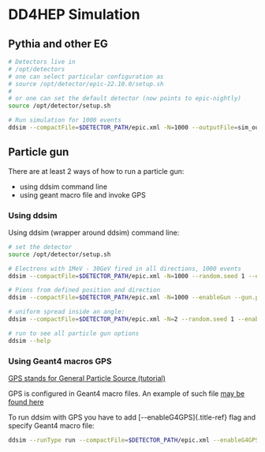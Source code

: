 # DD4HEP Simulation

## Pythia and other EG

```bash
# Detectors live in 
# /opt/detectors
# one can select particular configuration as
# source /opt/detector/epic-22.10.0/setup.sh
#
# or one can set the default detector (now points to epic-nightly)
source /opt/detector/setup.sh

# Run simulation for 1000 events
ddsim --compactFile=$DETECTOR_PATH/epic.xml -N=1000 --outputFile=sim_output.edm4hep.root --inputFiles mceg.hepmc
```

## Particle gun

There are at least 2 ways of how to run a particle gun:

-   using ddsim command line
-   using geant macro file and invoke GPS


### Using ddsim

Using ddsim (wrapper around ddsim) command line:

```bash
# set the detector
source /opt/detector/setup.sh

# Electrons with 1MeV - 30GeV fired in all directions, 1000 events
ddsim --compactFile=$DETECTOR_PATH/epic.xml -N=1000 --random.seed 1 --enableGun --gun.particle="e-" --gun.momentumMin 1*MeV --gun.momentumMax 30*GeV --gun.distribution uniform --outputFile gun_sim.edm4hep.root

# Pions from defined position and direction  
ddsim --compactFile=$DETECTOR_PATH/epic.xml -N=1000 --enableGun --gun.particle="pi-" --gun.position "0.0 0.0 1.0*cm" --gun.direction "1.0 0.0 1.0" --gun.energy 100*GeV --outputFile=test_gun.root 

# uniform spread inside an angle:
ddsim --compactFile=$DETECTOR_PATH/epic.xml -N=2 --random.seed 1 --enableGun --gun.energy 2*GeV --gun.thetaMin 0*deg --gun.thetaMax 90*deg --gun.distribution uniform --outputFile test.root

# run to see all particle gun options
ddsim --help
```

### Using Geant4 macros GPS

[GPS stands for General Particle Source (tutorial)](https://geant4-userdoc.web.cern.ch/UsersGuides/ForApplicationDeveloper/html/GettingStarted/generalParticleSource.html)

GPS is configured in Geant4 macro files. An example of such file 
[may be found here](https://eicweb.phy.anl.gov/EIC/detectors/athena/-/blob/master/macro/gps.mac)

To run ddsim with GPS you have to add [\--enableG4GPS]{.title-ref} flag
and specify Geant4 macro file:

```bash
ddsim --runType run --compactFile=$DETECTOR_PATH/epic.xml --enableG4GPS --macro $DETECTOR_PATH/macro/gps.mac --outputFile gps_example.root
```

